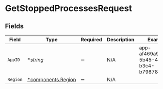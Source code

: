 # GetStoppedProcessesRequest


## Fields

| Field                                                   | Type                                                    | Required                                                | Description                                             | Example                                                 |
| ------------------------------------------------------- | ------------------------------------------------------- | ------------------------------------------------------- | ------------------------------------------------------- | ------------------------------------------------------- |
| `AppID`                                                 | **string*                                               | :heavy_minus_sign:                                      | N/A                                                     | app-af469a92-5b45-4565-b3c4-b79878de67d2                |
| `Region`                                                | [*components.Region](../../models/components/region.md) | :heavy_minus_sign:                                      | N/A                                                     |                                                         |